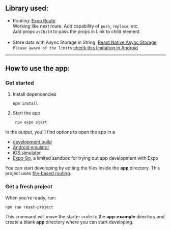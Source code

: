 ## Library used:

- Routing: [Expo Route](https://docs.expo.dev/router/navigating-pages/) </br>
Working like next route. Add capability of `push`, `replace`, etc. </br>
Add props `asChild` to pass the props in Link to child element. </br> </br>
- Store data with Async Storage in String: [React Native Async Storage](https://github.com/react-native-async-storage/async-storage) <br/>
`Please aware of the limits` [check this limitation in Android](https://react-native-async-storage.github.io/async-storage/docs/advanced/db_size)


---
## How to use the app:

### Get started

1. Install dependencies

   ```bash
   npm install
   ```

2. Start the app

   ```bash
    npx expo start
   ```

In the output, you'll find options to open the app in a

- [development build](https://docs.expo.dev/develop/development-builds/introduction/)
- [Android emulator](https://docs.expo.dev/workflow/android-studio-emulator/)
- [iOS simulator](https://docs.expo.dev/workflow/ios-simulator/)
- [Expo Go](https://expo.dev/go), a limited sandbox for trying out app development with Expo

You can start developing by editing the files inside the **app** directory. This project uses [file-based routing](https://docs.expo.dev/router/introduction).

### Get a fresh project

When you're ready, run:

```bash
npm run reset-project
```

This command will move the starter code to the **app-example** directory and create a blank **app** directory where you can start developing.
